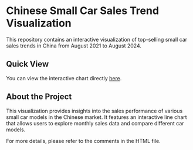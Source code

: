 # Chinese Small Car Sales Trend Visualization

This repository contains an interactive visualization of top-selling small car sales trends in China from August 2021 to August 2024.

## Quick View
You can view the interactive chart directly [here](https://lazyracket.github.io/car-sales-chart/small-car-topsales-cn.html).

## About the Project
This visualization provides insights into the sales performance of various small car models in the Chinese market. It features an interactive line chart that allows users to explore monthly sales data and compare different car models.

For more details, please refer to the comments in the HTML file.
